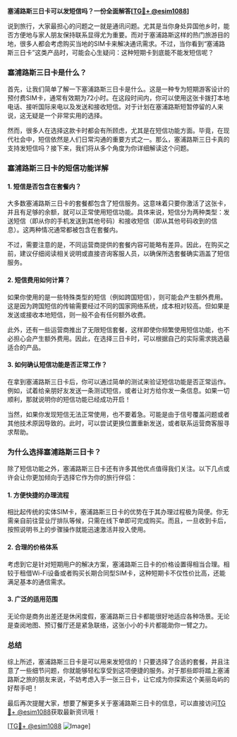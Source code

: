 **塞浦路斯三日卡可以发短信吗？一份全面解答[[TG💪+ @esim1088](https://t.me/s/esim1088)]**

说到旅行，大家最担心的问题之一就是通讯问题。尤其是当你身处异国他乡时，能否方便地与家人朋友保持联系显得尤为重要。而对于塞浦路斯这样的热门旅游目的地，很多人都会考虑购买当地的SIM卡来解决通讯需求。不过，当你看到“塞浦路斯三日卡”这类产品时，可能会心生疑问：这种短期卡到底能不能发短信呢？

### 塞浦路斯三日卡是什么？

首先，让我们简单了解一下塞浦路斯三日卡是什么。这是一种专为短期游客设计的预付费SIM卡，通常有效期为72小时。在这段时间内，你可以使用这张卡拨打本地电话、接听国际来电以及发送和接收短信。对于计划在塞浦路斯短暂停留的人来说，这无疑是一个非常实用的选择。

然而，很多人在选择这款卡时都会有所顾虑，尤其是在短信功能方面。毕竟，在现代社会中，短信依然是人们日常沟通的重要方式之一。那么，塞浦路斯三日卡真的支持发短信吗？接下来，我们将从多个角度为你详细解读这个问题。

### 塞浦路斯三日卡的短信功能详解

#### 1. 短信是否包含在套餐内？
大多数塞浦路斯三日卡的套餐都包含了短信服务。这意味着只要你激活了这张卡，并且有足够的余额，就可以正常使用短信功能。具体来说，短信分为两种类型：发送短信（即从你的手机发送到其他号码）和接收短信（即从其他号码收到的信息）。这两种情况通常都被包含在套餐内。

不过，需要注意的是，不同运营商提供的套餐内容可能略有差异。因此，在购买之前，建议仔细阅读相关说明或直接咨询客服人员，以确保所选套餐确实涵盖了短信服务。

#### 2. 短信费用如何计算？
如果你使用的是一些特殊类型的短信（例如跨国短信），则可能会产生额外费用。这是因为跨国短信的传输需要经过不同的国家网络系统，成本相对较高。但如果是发送或接收本地短信，则一般不会有任何额外收费。

此外，还有一些运营商推出了无限短信套餐，这样即使你频繁使用短信功能，也不必担心会产生额外费用。因此，在选择三日卡时，可以根据自己的实际需求挑选最适合的产品。

#### 3. 如何确认短信功能是否正常工作？
在拿到塞浦路斯三日卡后，你可以通过简单的测试来验证短信功能是否正常运作。例如，试着给亲朋好友发送一条测试短信，或者让对方给你发一条信息。如果一切顺利，那就说明你的短信功能已经成功开启！

当然，如果你发现短信无法正常使用，也不要着急。可能是由于信号覆盖问题或者其他技术原因导致的。此时，可以尝试更换位置重新发送，或者联系运营商客服寻求帮助。

### 为什么选择塞浦路斯三日卡？

除了短信功能之外，塞浦路斯三日卡还有许多其他优点值得我们关注。以下几点或许会让你更加倾向于选择它作为你的旅行伴侣：

#### 1. 方便快捷的办理流程
相比起传统的实体SIM卡，塞浦路斯三日卡的优势在于其办理过程极为简便。你无需亲自前往营业厅排队等候，只需在线下单即可完成购买。而且，一旦收到卡后，按照说明书上的步骤操作就能迅速激活并投入使用。

#### 2. 合理的价格体系
考虑到它是针对短期用户的解决方案，塞浦路斯三日卡的价格设置得相当合理。相较于租借Wi-Fi设备或者购买长期合同型SIM卡，这种短期卡不仅性价比高，还能满足基本的通信需求。

#### 3. 广泛的适用范围
无论你是商务出差还是休闲度假，塞浦路斯三日卡都能很好地适应各种场景。无论是查阅地图、预订餐厅还是紧急联络，这张小小的卡片都能助你一臂之力。

### 总结

综上所述，塞浦路斯三日卡是可以用来发短信的！只要选择了合适的套餐，并且注意了一些细节问题，你就能够轻松享受到这项便捷的服务。对于那些即将踏上塞浦路斯之旅的朋友来说，不妨考虑入手一张三日卡，让它成为你探索这个美丽岛屿的好帮手吧！

最后再次提醒大家，想要了解更多关于塞浦路斯三日卡的信息，可以直接访问[TG💪+ @esim1088](https://t.me/s/esim1088)获取最新资讯哦！

[[TG💪+ @esim1088](https://t.me/s/esim1088) ![Image](https://i.postimg.cc/4NQfJmqS/Snipaste-2025-05-13-00-14-12.png)]